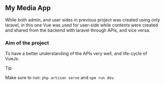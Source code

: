 ## My Media App
While both admin, and user sides in previous project was created using only laravel, in this one Vue was used for user-side while contents were created and shared from the backend with laravel through APIs, and vice versa.

### Aim of the project
To have a better understanding of the APIs very well, and life-cycle of VueJs.

>[!TIP]
> Make sure to run:
>`php artisan serve` and
>`npm run dev`.
